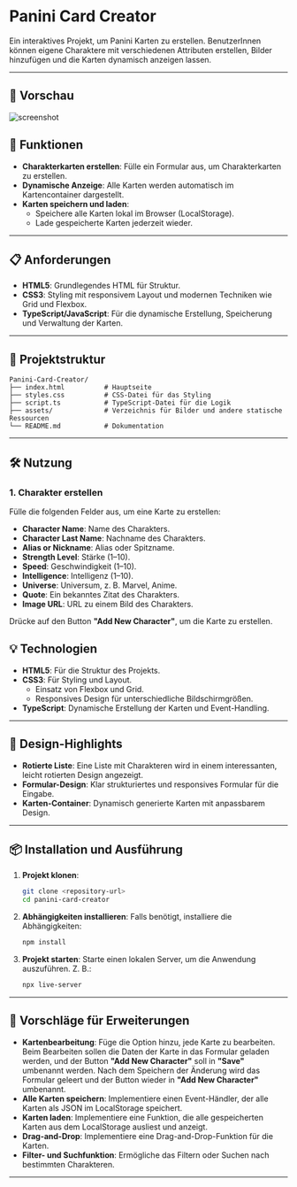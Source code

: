 # Panini Card Creator

Ein interaktives Projekt, um Panini Karten zu erstellen. BenutzerInnen können eigene Charaktere mit verschiedenen Attributen erstellen, Bilder hinzufügen und die Karten dynamisch anzeigen lassen.

---

## 📸 Vorschau
![screenshot](/public/bild.png)

## 🚀 Funktionen

- **Charakterkarten erstellen**: Fülle ein Formular aus, um Charakterkarten zu erstellen.
- **Dynamische Anzeige**: Alle Karten werden automatisch im Kartencontainer dargestellt.
- **Karten speichern und laden**:
  - Speichere alle Karten lokal im Browser (LocalStorage).
  - Lade gespeicherte Karten jederzeit wieder.

---

## 📋 Anforderungen

- **HTML5**: Grundlegendes HTML für Struktur.
- **CSS3**: Styling mit responsivem Layout und modernen Techniken wie Grid und Flexbox.
- **TypeScript/JavaScript**: Für die dynamische Erstellung, Speicherung und Verwaltung der Karten.

---

## 📂 Projektstruktur

```plaintext
Panini-Card-Creator/
├── index.html          # Hauptseite
├── styles.css          # CSS-Datei für das Styling
├── script.ts           # TypeScript-Datei für die Logik
├── assets/             # Verzeichnis für Bilder und andere statische Ressourcen
└── README.md           # Dokumentation
```

---

## 🛠️ Nutzung

### 1. Charakter erstellen

Fülle die folgenden Felder aus, um eine Karte zu erstellen:
- **Character Name**: Name des Charakters.
- **Character Last Name**: Nachname des Charakters.
- **Alias or Nickname**: Alias oder Spitzname.
- **Strength Level**: Stärke (1–10).
- **Speed**: Geschwindigkeit (1–10).
- **Intelligence**: Intelligenz (1–10).
- **Universe**: Universum, z. B. Marvel, Anime.
- **Quote**: Ein bekanntes Zitat des Charakters.
- **Image URL**: URL zu einem Bild des Charakters.

Drücke auf den Button **"Add New Character"**, um die Karte zu erstellen.

## 💡 Technologien

- **HTML5**: Für die Struktur des Projekts.
- **CSS3**: Für Styling und Layout.
  - Einsatz von Flexbox und Grid.
  - Responsives Design für unterschiedliche Bildschirmgrößen.
- **TypeScript**: Dynamische Erstellung der Karten und Event-Handling.

---

## 🎨 Design-Highlights

- **Rotierte Liste**: Eine Liste mit Charakteren wird in einem interessanten, leicht rotierten Design angezeigt.
- **Formular-Design**: Klar strukturiertes und responsives Formular für die Eingabe.
- **Karten-Container**: Dynamisch generierte Karten mit anpassbarem Design.

---

## 📦 Installation und Ausführung

1. **Projekt klonen**:
   ```bash
   git clone <repository-url>
   cd panini-card-creator
   ```

2. **Abhängigkeiten installieren**:
   Falls benötigt, installiere die Abhängigkeiten:
   ```bash
   npm install
   ```

3. **Projekt starten**:
   Starte einen lokalen Server, um die Anwendung auszuführen. Z. B.:
   ```bash
   npx live-server
   ```

---

## 🌟 Vorschläge für Erweiterungen

- **Kartenbearbeitung**: Füge die Option hinzu, jede Karte zu bearbeiten. Beim Bearbeiten sollen die Daten der Karte in das Formular geladen werden, und der Button **"Add New Character"** soll in **"Save"** umbenannt werden. Nach dem Speichern der Änderung wird das Formular geleert und der Button wieder in **"Add New Character"** umbenannt.
- **Alle Karten speichern**: Implementiere einen Event-Händler, der alle Karten als JSON im LocalStorage speichert.
- **Karten laden**: Implementiere eine Funktion, die alle gespeicherten Karten aus dem LocalStorage ausliest und anzeigt.
- **Drag-and-Drop**: Implementiere eine Drag-and-Drop-Funktion für die Karten.
- **Filter- und Suchfunktion**: Ermögliche das Filtern oder Suchen nach bestimmten Charakteren.

---



